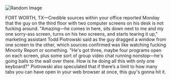 ![Random Image](http://lorempixel.com/400/200/)



FORT WORTH, TX—Credible sources within your office reported Monday that the guy on the third floor with two computer screens on his desk is not fucking around. "Amazing—he comes in here, sits down next to me and my one sorry-ass screen, turns on his two screens, and starts tearing it up," marketing assistant Todd Piotrowski said as the guy dragged a window from one screen to the other, which sources confirmed was like watching fucking Minority Report or something. "He's got three, maybe four programs open on each screen, plus some sort of group video chat running nonstop—he's going balls to the wall over there. How is he doing all this with only one keyboard?" Piotrowski also speculated that if there’s a limit to how many tabs you can have open in your web browser at once, this guy's gonna hit it.
